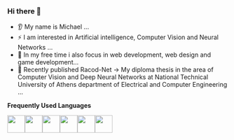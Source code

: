 ### Hi there 👋

- 👂 My name is Michael ...
- ⚡ I am interested in Artificial intelligence, Computer Vision and Neural Networks ...
- 🤔 In my free time i also focus in web development, web design and game development...
- 🔭 Recently published Racod-Net -> My diploma thesis in the area of Computer Vision and Deep Neural Networks at National Technical University of Athens department of Electrical and Computer Engineering ...


<b>Frequently Used Languages</b>

<img height=40 src="https://user-images.githubusercontent.com/25181517/117447155-6a868a00-af3d-11eb-9cfe-245df15c9f3f.png"/><img height=40 src="https://user-images.githubusercontent.com/25181517/183568594-85e280a7-0d7e-4d1a-9028-c8c2209e073c.png"/><img height=40 src="https://user-images.githubusercontent.com/25181517/183423507-c056a6f9-1ba8-4312-a350-19bcbc5a8697.png"/><img height=40 src="https://user-images.githubusercontent.com/25181517/183859966-a3462d8d-1bc7-4880-b353-e2cbed900ed6.png"/><img height=40 src="https://user-images.githubusercontent.com/25181517/192158954-f88b5814-d510-4564-b285-dff7d6400dad.png"/><img height=40 src="https://user-images.githubusercontent.com/25181517/183898674-75a4a1b1-f960-4ea9-abcb-637170a00a75.png"/>

<!--
**Stratakis-Michail/Stratakis-Michail** is a ✨ _special_ ✨ repository because its `README.md` (this file) appears on your GitHub profile.

Here are some ideas to get you started:

- 🔭 I’m currently working on ...
- 🌱 I’m currently learning ...
- 👯 I’m looking to collaborate on ...
- 🤔 I’m looking for help with ...
- 💬 Ask me about ...
- 📫 How to reach me: ...
- 😄 Pronouns: ...
- ⚡ Fun fact: ...
-->

